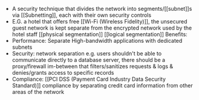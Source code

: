 - A security technique that divides the network into segments/[[subnet]]s via [[Subnetting]], each with their own security controls
- E.G. a hotel that offers free [[Wi-Fi (Wireless Fidelity)]], the unsecured guest network is kept separate from the encrypted network used by the hotel staff
[[physical segmentation]] 
[[logical segmentation]] 
Benefits:
- Performance: Separate High-bandwidth applications with dedicated subnets
- Security: network separation e.g. users shouldn't be able to communicate directly to a database server, there should be a proxy/firewall im-between that filters/sanitizes requests & logs & denies/grants access to specific records
- Compliance: [[PCI DSS (Payment Card Industry Data Security Standard)]] compliance by separating credit card information from other areas of the network

